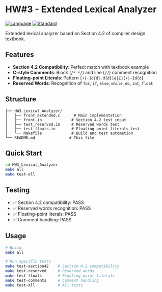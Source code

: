 # HW#3 - Extended Lexical Analyzer

[![Language](https://img.shields.io/badge/language-C-blue.svg)](https://en.wikipedia.org/wiki/C_(programming_language))
[![Standard](https://img.shields.io/badge/standard-C99-green.svg)](https://en.wikipedia.org/wiki/C99)

Extended lexical analyzer based on Section 4.2 of compiler design textbook.

## Features

- **Section 4.2 Compatibility**: Perfect match with textbook example
- **C-style Comments**: Block (`/* */`) and line (`//`) comment recognition  
- **Floating-point Literals**: Pattern `[+|-]d{d}.d{d}[e|E][+|-]d{d}`
- **Reserved Words**: Recognition of `for`, `if`, `else`, `while`, `do`, `int`, `float`

## Structure

```
├── HW3_Lexical_Analyzer/
│   ├── front_extended.c      # Main implementation
│   ├── front.in             # Section 4.2 test input
│   ├── test_reserved.in     # Reserved words test
│   ├── test_floats.in       # Floating-point literals test
│   └── Makefile             # Build and test automation
└── README.md               # This file
```

## Quick Start

```bash
cd HW3_Lexical_Analyzer
make all
make test-all
```

## Testing

- ✅ Section 4.2 compatibility: PASS
- ✅ Reserved words recognition: PASS  
- ✅ Floating-point literals: PASS
- ✅ Comment handling: PASS

## Usage

```bash
# Build
make all

# Run specific tests
make test-section42    # Section 4.2 compatibility
make test-reserved     # Reserved words
make test-floats       # Floating-point literals
make test-comments     # Comment handling
make test-all          # All tests
``` 